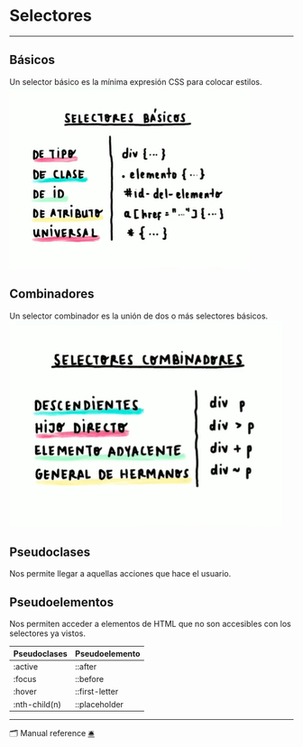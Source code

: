 # Selectores
---
## Básicos
Un selector básico es la mínima expresión CSS para colocar estilos.
![selectores basicos](img/selectores_basicos.png)

## Combinadores
Un selector combinador es la unión de dos o más selectores básicos.
![selectores combinados](img/selectores_combinados.png)

## Pseudoclases
Nos permite llegar a aquellas acciones que hace el usuario.

## Pseudoelementos
Nos permiten acceder a elementos de HTML que no son accesibles con los selectores ya vistos.

| Pseudoclases        | Pseudoelemento        |
|---------------------|-----------------------|
|  :active            | ::after               |
|  :focus             | ::before              |
|  :hover             | ::first-letter        |
|  :nth-child(n)      | ::placeholder         |
---
🗂️ Manual reference <a href="https://developer.mozilla.org/en-US/docs/Web/CSS/Pseudo-elements">🛎️<a>